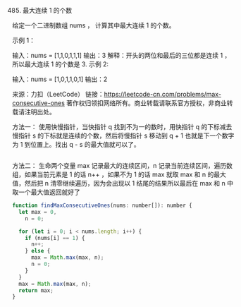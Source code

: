 485. 最大连续 1 的个数

给定一个二进制数组 nums ， 计算其中最大连续 1 的个数。



示例 1：

输入：nums = [1,1,0,1,1,1]
输出：3
解释：开头的两位和最后的三位都是连续 1 ，所以最大连续 1 的个数是 3.
示例 2:

输入：nums = [1,0,1,1,0,1]
输出：2

来源：力扣（LeetCode）
链接：https://leetcode-cn.com/problems/max-consecutive-ones
著作权归领扣网络所有。商业转载请联系官方授权，非商业转载请注明出处。

方法一：
使用快慢指针，当快指针 q 找到不为一的数时，用快指针 q 的下标减去慢指针 s 的下标就是连续的个数，然后将慢指针 s 移动到 q + 1 也就是下一个数字为 1 到位置上。找出 q - s 的最大值就可以了。

```js

```

方法二：
生命两个变量 max 记录最大的连续区间，n 记录当前连续区间，遍历数组，如果当前元素是 1 的话 n++ ，如果不为 1 的话 max 就取 max 和 n 的最大值，然后把 n 清零继续遍历，因为会出现以 1 结尾的结果所以最后在 max 和 n 中取一个最大值返回就好了

```js
function findMaxConsecutiveOnes(nums: number[]): number {
  let max = 0,
    n = 0;

  for (let i = 0; i < nums.length; i++) {
    if (nums[i] == 1) {
      n++;
    } else {
      max = Math.max(max, n);
      n = 0;
    }
  }
  max = Math.max(max, n);
  return max;
}
```
